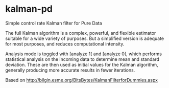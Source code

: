 kalman-pd
=========

Simple control rate Kalman filter for Pure Data

The full Kalman algorithm is a complex, powerful, and flexible estimator
suitable for a wide variety of purposes. But a simplified version is adequate
for most purposes, and reduces computational intensity.

Analysis mode is toggled with [analyze 1( and [analyze 0(, which performs
statistical analysis on the incoming data to determine mean and standard
deviation. These are then used as initial values for the Kalman algorithm,
generally producing more accurate results in fewer iterations.

Based on http://bilgin.esme.org/BitsBytes/KalmanFilterforDummies.aspx
